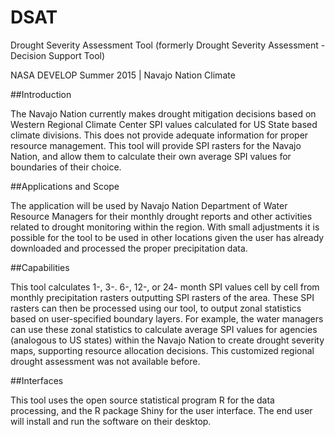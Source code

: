 # DSAT
Drought Severity Assessment Tool (formerly Drought Severity Assessment - Decision Support Tool)

NASA DEVELOP Summer 2015 | Navajo Nation Climate

##Introduction

The Navajo Nation currently makes drought mitigation decisions based on Western Regional Climate Center SPI values calculated for US State based climate divisions. This does not provide adequate information for proper resource management. This tool will provide SPI rasters for the Navajo Nation, and allow them to calculate their own average SPI values for boundaries of their choice.

##Applications and Scope

The application will be used by Navajo Nation Department of Water Resource Managers for their monthly drought reports and other activities related to drought monitoring within the region. With small adjustments it is possible for the tool to be used in other locations given the user has already downloaded and processed the proper precipitation data.

##Capabilities

This tool calculates 1-, 3-. 6-, 12-, or 24- month SPI values cell by cell from monthly precipitation rasters outputting SPI rasters of the area. These SPI rasters can then be processed using our tool, to output zonal statistics based on user-specified boundary layers. For example, the water managers can use these zonal statistics to calculate average SPI values for agencies (analogous to US states) within the Navajo Nation to create drought severity maps, supporting resource allocation decisions. This customized regional drought assessment was not available before.

##Interfaces

This tool uses the open source statistical program R for the data processing, and the R package Shiny for the user interface. The end user will install and run the software on their desktop.
